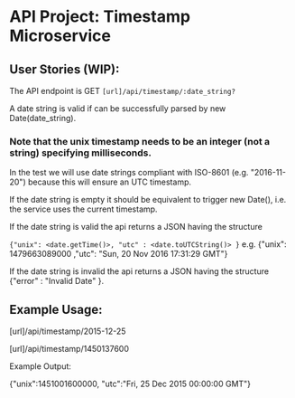 # API Project: Timestamp Microservice

## User Stories (WIP):

The API endpoint is GET ```[url]/api/timestamp/:date_string?```

A date string is valid if can be successfully parsed by new Date(date_string).

### Note that the unix timestamp needs to be an integer (not a string) specifying milliseconds.
In the test we will use date strings compliant with ISO-8601 (e.g. "2016-11-20") because this will ensure an UTC timestamp.

If the date string is empty it should be equivalent to trigger new Date(), i.e. the service uses the current timestamp.

If the date string is valid the api returns a JSON having the structure

```{"unix": <date.getTime()>, "utc" : <date.toUTCString()> }```
e.g. {"unix": 1479663089000 ,"utc": "Sun, 20 Nov 2016 17:31:29 GMT"}

If the date string is invalid the api returns a JSON having the structure 
{"error" : "Invalid Date" }.


## Example Usage:

[url]/api/timestamp/2015-12-25

[url]/api/timestamp/1450137600

Example Output:

{"unix":1451001600000, "utc":"Fri, 25 Dec 2015 00:00:00 GMT"}


